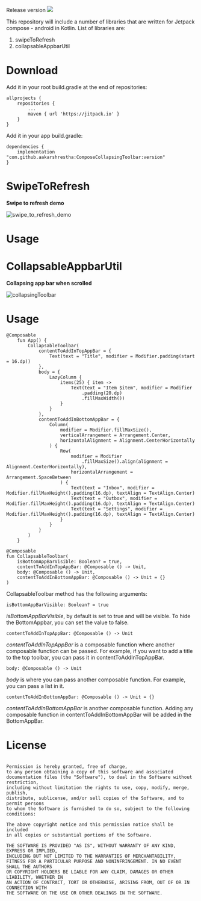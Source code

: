 Release version [![](https://jitpack.io/v/aakarshrestha/ComposeCollapsingToolbar.svg)](https://jitpack.io/#aakarshrestha/ComposeCollapsingToolbar)

This repository will include a number of libraries that are written for Jetpack compose - android in Kotlin.
List of libraries are:
1. swipeToRefresh
2. collapsableAppbarUtil

# Download
Add it in your root build.gradle at the end of repositories:
```
allprojects {
	repositories {
		...
		maven { url 'https://jitpack.io' }
	}
}
```

Add it in your app build.gradle:
```
dependencies {
    implementation "com.github.aakarshrestha:ComposeCollapsingToolbar:version"
}
```

# SwipeToRefresh

**Swipe to refresh demo**

![swipe_to_refresh_demo](https://user-images.githubusercontent.com/15058925/113975351-5dc32900-980d-11eb-85c2-5c9883802e54.gif)

# Usage



# CollapsableAppbarUtil

**Collapsing app bar when scrolled**

![collapsingToolbar](https://user-images.githubusercontent.com/15058925/113520336-55929180-9560-11eb-9af1-ab8e0efad93b.gif)

# Usage

```
@Composable
    fun App() {
        CollapsableToolbar(
            contentToAddInTopAppBar = {
                Text(text = "Title", modifier = Modifier.padding(start = 16.dp))
            },
            body = {
                LazyColumn {
                    items(25) { item ->
                        Text(text = "Item $item", modifier = Modifier
                            .padding(20.dp)
                            .fillMaxWidth())
                    }
                }
            },
            contentToAddInBottomAppBar = {
                Column(
                    modifier = Modifier.fillMaxSize(),
                    verticalArrangement = Arrangement.Center,
                    horizontalAlignment = Alignment.CenterHorizontally
                ) {
                    Row(
                        modifier = Modifier
                            .fillMaxSize().align(alignment = Alignment.CenterHorizontally),
                        horizontalArrangement = Arrangement.SpaceBetween
                    ) {
                        Text(text = "Inbox", modifier = Modifier.fillMaxHeight().padding(16.dp), textAlign = TextAlign.Center)
                        Text(text = "Outbox", modifier = Modifier.fillMaxHeight().padding(16.dp), textAlign = TextAlign.Center)
                        Text(text = "Settings", modifier = Modifier.fillMaxHeight().padding(16.dp), textAlign = TextAlign.Center)
                    }
                }
            }
        )
    }
```

```
@Composable
fun CollapsableToolbar(
    isBottomAppBarVisible: Boolean? = true,
    contentToAddInTopAppBar: @Composable () -> Unit,
    body: @Composable () -> Unit,
    contentToAddInBottomAppBar: @Composable () -> Unit = {}
)
```

CollapsableToolbar method has the following arguments:
```
isBottomAppBarVisible: Boolean? = true
```
_isBottomAppBarVisible_, by default is set to true and will be visible. To hide the BottomAppbar, you can set the value to false.

```
contentToAddInTopAppBar: @Composable () -> Unit
```
_contentToAddInTopAppBar_ is a composable function where another composable function can be passed. For example, if you want to add a title to the top toolbar, you can pass it in contentToAddInTopAppBar.

```
body: @Composable () -> Unit
```
_body_ is where you can pass another composable function. For example, you can pass a list in it.

```
contentToAddInBottomAppBar: @Composable () -> Unit = {}
```
_contentToAddInBottomAppBar_ is another composable function. Adding any composable function in contentToAddInBottomAppBar will be added in the BottomAppBar.

# License

```

Permission is hereby granted, free of charge, 
to any person obtaining a copy of this software and associated 
documentation files (the "Software"), to deal in the Software without restriction,
including without limitation the rights to use, copy, modify, merge, publish,
distribute, sublicense, and/or sell copies of the Software, and to permit persons
to whom the Software is furnished to do so, subject to the following conditions:

The above copyright notice and this permission notice shall be included 
in all copies or substantial portions of the Software.

THE SOFTWARE IS PROVIDED "AS IS", WITHOUT WARRANTY OF ANY KIND, EXPRESS OR IMPLIED, 
INCLUDING BUT NOT LIMITED TO THE WARRANTIES OF MERCHANTABILITY,
FITNESS FOR A PARTICULAR PURPOSE AND NONINFRINGEMENT. IN NO EVENT SHALL THE AUTHORS 
OR COPYRIGHT HOLDERS BE LIABLE FOR ANY CLAIM, DAMAGES OR OTHER LIABILITY, WHETHER IN 
AN ACTION OF CONTRACT, TORT OR OTHERWISE, ARISING FROM, OUT OF OR IN CONNECTION WITH 
THE SOFTWARE OR THE USE OR OTHER DEALINGS IN THE SOFTWARE.

```
